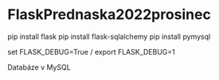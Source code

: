 # FlaskPrednaska2022prosinec

pip install flask
pip install flask-sqlalchemy
pip install pymysql

set FLASK_DEBUG=True / export FLASK_DEBUG=1

Databáze v MySQL
